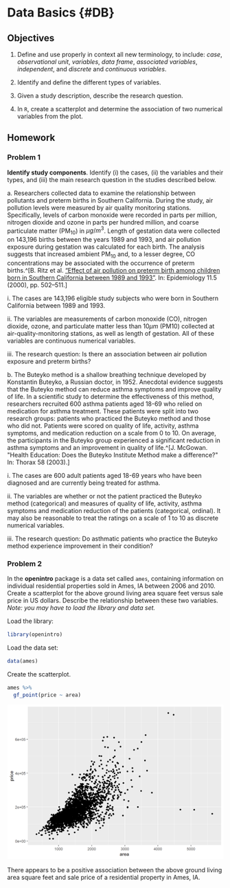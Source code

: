 # Data Basics {#DB}

## Objectives  

1) Define and use properly in context all new terminology, to include: *case*, *observational unit*, *variables*, *data frame*, *associated variables*, *independent*, and *discrete* and *continuous variables*.   

2) Identify and define the different types of variables.  

3) Given a study description, describe the research question.  

4) In `R`, create a scatterplot and determine the association of two numerical variables from the plot.  


## Homework    

### Problem 1  

**Identify study components**. Identify (i) the cases, (ii) the variables and their types, and (iii) the main research question in the studies described below.

a. Researchers collected data to examine the relationship between pollutants and preterm births in Southern California. During the study, air pollution levels were measured by air quality monitoring stations. Specifically, levels of carbon monoxide were recorded in parts per million, nitrogen dioxide and ozone in parts per hundred million, and coarse particulate matter (PM$_{10}$) in $\mu g/m^3$. Length of gestation data were collected on 143,196 births between the years 1989 and 1993, and air pollution exposure during gestation was calculated for each birth. The analysis suggests that increased ambient PM$_{10}$ and, to a lesser degree, CO concentrations may be associated with the occurrence of preterm births.^[B. Ritz et al. [“Effect of air pollution on preterm birth among children born in Southern California
between 1989 and 1993”](http://journals.lww.com/epidem/Abstract/2000/09000/Effect_of_Air_Pollution_on_Preterm_Birth_Among.4.aspx).  In:  Epidemiology 11.5 (2000), pp. 502–511.]


  i. The cases are 143,196 eligible study subjects who were born in Southern California between 1989 and 1993.

  ii. The variables are measurements of carbon monoxide (CO), nitrogen dioxide, ozone, and particulate matter less than 10$\mu m$ (PM10) collected at air-quality-monitoring stations, as well as length of gestation. All of these variables are continuous numerical variables.  

  iii. The research question: Is there an association between air pollution exposure and preterm births?  


b. The Buteyko method is a shallow breathing technique developed by Konstantin Buteyko, a Russian doctor, in 1952. Anecdotal evidence suggests that the Buteyko method can reduce asthma symptoms and improve quality of life. In a scientific study to determine the effectiveness of this method, researchers recruited 600 asthma patients aged 18-69 who relied on medication for asthma treatment. These patients were split into two research groups: patients who practiced the Buteyko method and those who did not. Patients were scored on quality of life, activity, asthma symptoms, and medication reduction on a scale from 0 to 10. On average, the participants in the Buteyko group experienced a significant reduction in asthma symptoms and an improvement in quality of life.^[J. McGowan. "Health Education: Does the Buteyko Institute Method make a difference?" In: Thorax 58 (2003).]


  i. The cases are 600 adult patients aged 18-69 years who have been diagnosed and are currently being treated for asthma.  

  ii. The variables are whether or not the patient practiced the Buteyko method (categorical) and measures of quality of life, activity, asthma symptoms and medication reduction of the patients (categorical, ordinal). It may also be reasonable to treat the ratings on a scale of 1 to 10 as discrete numerical variables.  

  iii. The research question: Do asthmatic patients who practice the Buteyko method experience improvement in their condition?


### Problem 2  

In the **openintro** package is a data set called `ames`, containing information on individual residential properties sold in Ames, IA between 2006 and 2010. Create a scatterplot for the above ground living area square feet versus sale price in US dollars. Describe the relationship between these two variables. *Note: you may have to load the library and data set.*

Load the library:  


```r
library(openintro)
```

Load the data set: 


```r
data(ames)
```

Create the scatterplot.


```r
ames %>%
  gf_point(price ~ area)
```

<img src="02-Data-Basics-Solutions_files/figure-html/unnamed-chunk-3-1.png" width="672" />

There appears to be a positive association between the above ground living area square feet and sale price of a residential property in Ames, IA.  
